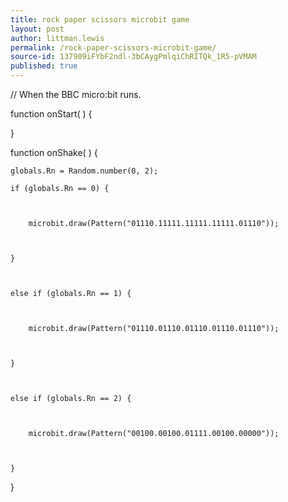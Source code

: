 ```yaml
---
title: rock paper scissors microbit game
layout: post
author: littman.lewis
permalink: /rock-paper-scissors-microbit-game/
source-id: 137909iFYbF2ndl-3bCAygPmlqiChRITQk_1R5-pVMAM
published: true
---
```

// When the BBC micro:bit runs.

function onStart(  ) {

	

}

function onShake(  ) {

	globals.Rn = Random.number(0, 2);

	if (globals.Rn == 0) {

		

		microbit.draw(Pattern("01110.11111.11111.11111.01110"));

		

	}

	

	else if (globals.Rn == 1) {

		

		microbit.draw(Pattern("01110.01110.01110.01110.01110"));

		

	}

	

	else if (globals.Rn == 2) {

		

		microbit.draw(Pattern("00100.00100.01111.00100.00000"));

		

	}

	

	

}

